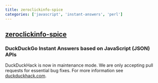 ```yaml
---
title: zeroclickinfo-spice
categories: ['javascript', 'instant-answers', 'perl']
---
```

## [zeroclickinfo-spice](https://github.com/duckduckgo/zeroclickinfo-spice)

### DuckDuckGo Instant Answers based on JavaScript (JSON) APIs


DuckDuckHack is now in maintenance mode. We are only accepting pull requests for essential bug fixes. For more information see [duckduckhack.com](https://duckduckhack.com). 
